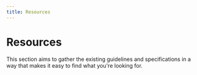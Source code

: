 ```yaml
---
title: Resources
---
```

# Resources

This section aims to gather the existing guidelines and specifications in a way that makes it easy to find what you're looking for.
